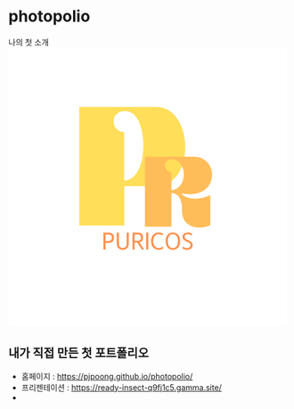 # photopolio
나의 첫 소개
![my logo](logo.png)
## 내가 직접 만든 첫 포트폴리오
- 홈페이지 : https://pjpoong.github.io/photopolio/
- 프리젠테이션 : https://ready-insect-q9fj1c5.gamma.site/
- 
